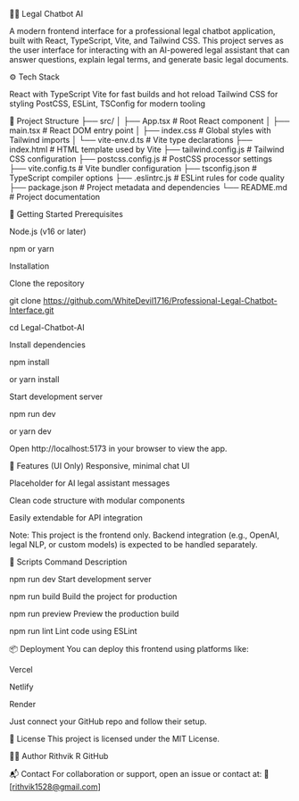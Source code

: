 🧑‍⚖️ Legal Chatbot AI

A modern frontend interface for a professional legal chatbot application, built with React, TypeScript, Vite, and Tailwind CSS. This project serves as the user interface for interacting with an AI-powered legal assistant that can answer questions, explain legal terms, and generate basic legal documents.

⚙️ Tech Stack

React with TypeScript
Vite for fast builds and hot reload
Tailwind CSS for styling
PostCSS, ESLint, TSConfig for modern tooling

📁 Project Structure
├── src/ │
├── App.tsx # Root React component │ 
├── main.tsx # React DOM entry point │ 
├── index.css # Global styles with Tailwind imports │ 
    └── vite-env.d.ts # Vite type declarations
├── index.html # HTML template used by Vite 
├── tailwind.config.js # Tailwind CSS configuration 
├── postcss.config.js # PostCSS processor settings 
├── vite.config.ts # Vite bundler configuration 
├── tsconfig.json # TypeScript compiler options 
├── .eslintrc.js # ESLint rules for code quality 
├── package.json # Project metadata and dependencies 
    └── README.md # Project documentation

🚀 Getting Started
Prerequisites

Node.js (v16 or later)

npm or yarn

Installation

Clone the repository

git clone https://github.com/WhiteDevil1716/Professional-Legal-Chatbot-Interface.git

cd Legal-Chatbot-AI

Install dependencies

npm install

or
yarn install

Start development server

npm run dev

or
yarn dev

Open http://localhost:5173 in your browser to view the app.

🧠 Features (UI Only) Responsive, minimal chat UI

Placeholder for AI legal assistant messages

Clean code structure with modular components

Easily extendable for API integration

Note: This project is the frontend only. Backend integration (e.g., OpenAI, legal NLP, or custom models) is expected to be handled separately.

🔧 Scripts Command Description

npm run dev Start development server

npm run build Build the project for production

npm run preview Preview the production build

npm run lint Lint code using ESLint

📦 Deployment You can deploy this frontend using platforms like:

Vercel

Netlify

Render

Just connect your GitHub repo and follow their setup.

📄 License 
This project is licensed under the MIT License.

🙋‍♂️ Author 
Rithvik R 
GitHub

📬 Contact 
For collaboration or support, open an issue or contact at: 📧 [rithvik1528@gmail.com]
